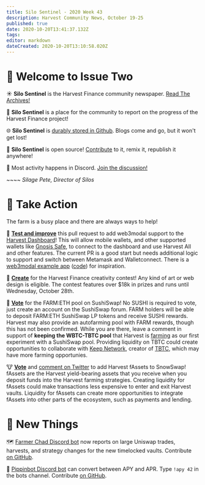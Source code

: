 ```yaml
---
title: Silo Sentinel - 2020 Week 43
description: Harvest Community News, October 19-25
published: true
date: 2020-10-20T13:41:37.132Z
tags: 
editor: markdown
dateCreated: 2020-10-20T13:10:58.020Z
---
```


# :newspaper: Welcome to Issue Two

:sunny: **Silo Sentinel** is the Harvest Finance community newspaper. [Read The Archives!](/sentinel)

:ear_of_rice: **Silo Sentinel** is a place for the community to report on the progress of the Harvest Finance project!

:globe_with_meridians: **Silo Sentinel** is [durably stored in Github](https://github.com/chainwikinet/wikijs-farm-content). Blogs come and go, but it won't get lost!

:fork_and_knife: **Silo Sentinel** is open source! [Contribute](/contribute) to it, remix it, republish it anywhere!

:seedling: Most activity happens in Discord. [Join the discussion!](https://discord.gg/R5SeTVR)

⁣~~~~ *Silage Pete, Director of Silos*

# :tractor: Take Action

The farm is a busy place and there are always ways to help!

:dog: **[Test and improve](https://github.com/harvestfi/dashboard/pull/10)** this pull request to add web3modal support to the [Harvest Dashboard](https://harvestfi.github.io/dashboard/)! This will allow mobile wallets, and other supported wallets like [Gnosis Safe](https://blog.gnosis.pm/the-gnosis-safe-now-has-a-wallet-connect-integration-61000b098657), to connect to the dashboard and use Harvest All and other features. The current PR is a good start but needs additional logic to support and switch between Metamask and Walletconnect. There is a [web3modal example app](https://web3connect.com/) ([code](https://github.com/Web3Modal/web3modal-vanilla-js-example/blob/master/example.js)) for inspiration.

:chicken: **[Create](https://www.publish0x.com/harvestfinance/announcing-harvestfinance-creativity-contest-round-2-plus-bo-xnldqpx)** for the Harvest Finance creativity contest! Any kind of art or web design is eligible. The contest features over $18k in prizes and runs until Wednesday, October 28th.

:pig: **[Vote](https://forum.sushiswapclassic.org/t/pool-rotation-menu-of-the-week-week-44/883)** for the FARM:ETH pool on SushiSwap! No SUSHI is required to vote, just create an account on the SushiSwap forum. FARM holders will be able to deposit FARM:ETH SushiSwap LP tokens and receive SUSHI rewards. Harvest may also provide an autofarming pool with FARM rewards, though this has not been confirmed. While you are there, leave a comment in support of **keeping the WBTC-TBTC pool** that Harvest is [farming](https://harvest.finance/pool/fweth-sushi-wbtc-tbtc) as our first experiment with a SushiSwap pool. Providing liquidity on TBTC could create opportunities to collaborate with [Keep Network](https://keep.network/), creator of [TBTC](https://tbtc.network/), which may have more farming opportunies.

:cow: **[Vote](https://docs.google.com/forms/d/e/1FAIpQLSfuFBJXoM9Y9r3QJC79WX68ZFulJteb9uKqDnlDa96DXTcKUQ/viewform
)** and [comment on Twitter](https://twitter.com/snow_swap/status/1315819303703281664?s=20) to add Harvest fAssets to SnowSwap! fAssets are the Harvest yield-bearing assets that you receive when you deposit funds into the Harvest farming strategies. Creating liquidity for fAssets could make transactions less expensive to enter and exit Harvest vaults. Liquidity for fAssets can create more opportunities to integrate fAssets into other parts of the ecosystem, such as payments and lending.


# :wrench: New Things

:world_map: [Farmer Chad Discord bot](https://discord.com/channels/748967094745563176/758266916095393792) now reports on large Uniswap trades, harvests, and strategy changes for the new timelocked vaults. Contribute [on GitHub](https://github.com/harvestfi/harvest-chainwatcher).

:robot: [Pippinbot Discord bot](https://discord.com/channels/748967094745563176/760731030218080336) can convert between APY and APR. Type `!apy 42` in the bots channel. Contribute [on GitHub](https://github.com/harvestfi/harvest-discordbot).






